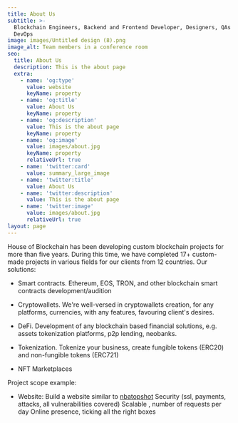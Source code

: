 ```yaml
---
title: About Us
subtitle: >-
  Blockchain Engineers, Backend and Frontend Developer, Designers, QAs and
  DevOps
image: images/Untitled design (8).png
image_alt: Team members in a conference room
seo:
  title: About Us
  description: This is the about page
  extra:
    - name: 'og:type'
      value: website
      keyName: property
    - name: 'og:title'
      value: About Us
      keyName: property
    - name: 'og:description'
      value: This is the about page
      keyName: property
    - name: 'og:image'
      value: images/about.jpg
      keyName: property
      relativeUrl: true
    - name: 'twitter:card'
      value: summary_large_image
    - name: 'twitter:title'
      value: About Us
    - name: 'twitter:description'
      value: This is the about page
    - name: 'twitter:image'
      value: images/about.jpg
      relativeUrl: true
layout: page
---
```

House of Blockchain has been developing custom blockchain projects for more than five years. During this time, we have completed 17+ custom-made projects in various fields for our clients from 12 countries. Our solutions:

*   Smart contracts. Ethereum, EOS, TRON, and other blockchain smart contracts development/audition

*   Cryptowallets. We're well-versed in cryptowallets creation, for any platforms, currencies, with any features, favouring client's desires.

*   DeFi. Development of any blockchain based financial solutions, e.g. assets tokenization platforms, p2p lending, neobanks.

*   Tokenization. Tokenize your business, create fungible tokens (ERC20) and non-fungible tokens (ERC721)

*   NFT Marketplaces

Project scope example:

*   Website:
    Build a website similar to [nbatopshot](https://nbatopshot.com/)
    Security (ssl, payments, attacks, all vulnerabilities covered)
    Scalable , number of requests per day
    Online presence, ticking all the right boxes
